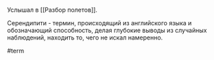 Услышал в [[Разбор полетов]].

Серендипити - термин, происходящий из английского языка и обозначающий способность, делая глубокие выводы из случайных наблюдений, находить то, чего не искал намеренно. 

#term
